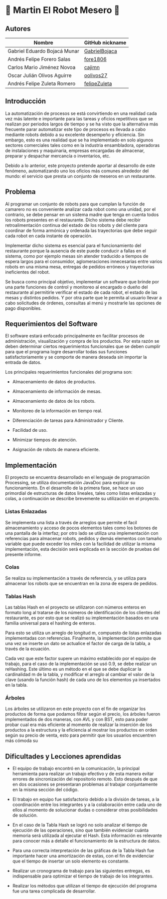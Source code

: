 # :robot: Martin El Robot Mesero  :robot:

## Autores

|              Nombre              |GitHub nickname|
|----------------------------------|---------------|
|   Gabriel Eduardo Bojacá Munar   |[GabrielBojaca](https://github.com/GabrielBojaca)|
|    Andrés Felipe Forero Salas    |[fore1806](https://github.com/fore1806)|
|    Carlos Mario Jiménez Novoa    |[cajimn](https://github.com/cajimn)|
|   Oscar Julián Olivos Aguirre    |[oolivos27](https://github.com/oolivos27)|
|   Andrés Felipe Zuleta Romero    |[felipeZuleta](https://github.com/felipeZuleta)|

## Introducción

La automatización de procesos se está convirtiendo en una realidad cada vez más latente e importante para las tareas y oficios repetitivos que se realizan por periodos largos de tiempo y se ha visto que la alternativa más frecuente parar automatizar este tipo de procesos es llevada a cabo mediante robots debido a su excelente desempeño y eficiencia. Sin embargo, esto es una realidad que se ha implementado en solo algunos sectores comerciales tales como en la industria ensambladora, operadoras de instalaciones y maquinaria, empresas encargadas de almacenar, preparar y despachar mercancía o inventarios, etc.

Debido a lo anterior, este proyecto pretende aportar al desarrollo de este fenómeno, automatizando uno los oficios más comunes alrededor del mundo: el servicio que presta un conjunto de meseros en un restaurante.

## Problema

Al programar un conjunto de robots para que cumplan la función de camarero no es conveniente analizar cada robot como una unidad, por el contrario, se debe pensar en un sistema madre que tenga en cuenta todos los robots presentes en el restaurante. Dicho sistema debe recibir retroalimentación continua del estado de los robots y del cliente para coordinar de forma armónica y ordenada las trayectorias que debe seguir cada robot en cada instante de operación. 

Implementar dicho sistema es esencial para el funcionamiento del restaurante porque la ausencia de este puede conducir a fallas en el sistema, como por ejemplo mesas sin atender traducido a tiempos de espera largos para el consumidor, aglomeraciones innecesarias entre varios robots en una misma mesa, entregas de pedidos erróneos y trayectorias ineficientes del robot.

Se busca como principal objetivo, implementar un software que brinde por una parte funciones de control y monitoreo al encargado o dueño del restaurante al permitirle verificar el estado de cada robot, el estado de las mesas y distintos pedidos. Y por otra parte que le permita al usuario llevar a cabo solicitudes de órdenes, consultas al menú y mostrarle las opciones de pago disponibles.

## Requerimientos del Software

El software estará enfocado principalmente en facilitar procesos de administración, visualización y compra de los productos. Por esta razón se deben determinar ciertos requerimientos funcionales que se deben cumplir para que el programa logre desarrollar todas sus funciones satisfactoriamente y se comporte de manera deseada sin importar la entrada de datos.

Los principales requerimientos funcionales del programa son: 

- Almacenamiento de datos de productos.

- Almacenamiento de información de mesas.

- Almacenamiento de datos de los robots.

- Monitoreo de la información en tiempo real.

- Diferenciación de tareas para Administrador y Cliente.

- Facilidad de uso.

- Minimizar tiempos de atención.

- Asignación de robots de manera eficiente.

## Implementación

El proyecto se encuentra desarrollado en el lenguaje de programación Processing, se utiliza documentación JavaDoc para explicar su funcionamiento. En el desarrollo de la primera fase, se hace un uso primordial de estructuras de datos lineales, tales como listas enlazadas y colas, a continuación se describe brevemente su utilización en el proyecto.

### Listas Enlazadas

Se implementa una lista a través de arreglos que permite el facil almacenamiento y acceso de pocos elementos tales como los botones de una pantalla de la interfaz; por otro lado se utiliza una implementación con referencias para almacenar robots, pedidos y demás elementos con tamaño variable que puede exceder los miles con la facilidad de utilizar la misma implementación, esta decisión será explicada en la sección de pruebas del presente informe.

### Colas

Se realiza su implementación a través de referencia, y se utiliza para almacenar los robots que se encuentran en la zona de espera de pedidos.

### Tablas Hash

Las tablas Hash en el proyecto se utilizaron con números enteros en formato long al tratarse de los números de identificación de los clientes del restaurante, es por esto que se realizó su implementación basados en una familia universal para el hashing de enteros.

Para esto se utiliza un arreglo de longitud m, compuesto de listas enlazadas implementadas con referencias. Finalmente, la implementación permite que una vez se inserte un dato se actualice el factor de carga de la tabla, a través de la ecuación.

Cada vez que este factor supere un máximo establecido por el equipo de trabajo, para el caso de la implementación se usó 0.9, se debe realizar un reHashing. Este último es un método en el que se debe duplicar la cardinalidad m de la tabla, y modificar el arreglo al cambiar el valor de la clave (usando la función hash) de cada uno de los elementos ya insertados en la tabla.

### Árboles

Los árboles se utilizaron en este proyecto con el fin de organizar los productos de forma que podamos filtrar según el precio, los árboles fueron implementados de dos maneras, con AVL y con BST, esto para poder probar cual era más eficiente al momento de realizar la inserción de los productos a la estructura y la eficiencia al mostrar los productos en orden según su precio de venta, esto para permitir que los usuarios encuentren más cómoda su 

## Dificultades y Lecciones aprendidas

- El equipo de trabajo encontró en la comunicación, la principal herramienta para realizar un trabajo efectivo y de esta manera evitar errores de sincronización del repositorio remoto. Esto después de que en dos ocasiones se presentaran problemas al trabajar conjuntamente en la misma sección del código.

- El trabajo en equipo fue satisfactorio debido a la división de tareas, a la coordinación entre los integrantes y a la colaboración entre cada uno de ellos al momento de solucionar dudas o considerar otras posibilidades de solución.

- En el caso de la Tabla Hash se logró no solo analizar el tiempo de ejecución de las operaciones, sino que también evidenciar cuánta memoria será utilizada al ejecutar el Hash. Esta información es relevante para conocer más a detalle el funcionamiento de la estructura de datos.

- Para una correcta interpretación de las gráficas de la Tabla Hash fue importante hacer una amortización de estas, con el fin de evidenciar que el tiempo de insertar un solo elemento es constante.

- Realizar un cronograma de trabajo para las siguientes entregas, es indispensable para optimizar el tiempo de trabajo de los integrantes.

- Realizar los métodos que utilizan el tiempo de ejecución del programa fue una tarea complicada de desarrollar.
